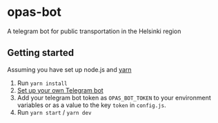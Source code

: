 # opas-bot
A telegram bot for public transportation in the Helsinki region

## Getting started

Assuming you have set up node.js and [yarn](https://yarnpkg.com/lang/en/docs/install/)

1. Run `yarn install`
2. [Set up your own Telegram bot](https://core.telegram.org/bots#6-botfather)
4. Add your telegram bot token as `OPAS_BOT_TOKEN` to your environment variables or as a value to the key `token` in `config.js`.
5. Run `yarn start` / `yarn dev`

